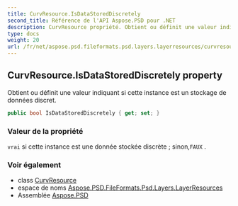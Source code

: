 ```yaml
---
title: CurvResource.IsDataStoredDiscretely
second_title: Référence de l'API Aspose.PSD pour .NET
description: CurvResource propriété. Obtient ou définit une valeur indiquant si cette instance est un stockage de données discret.
type: docs
weight: 20
url: /fr/net/aspose.psd.fileformats.psd.layers.layerresources/curvresource/isdatastoreddiscretely/
---
```

## CurvResource.IsDataStoredDiscretely property

Obtient ou définit une valeur indiquant si cette instance est un stockage de données discret.

```csharp
public bool IsDataStoredDiscretely { get; set; }
```

### Valeur de la propriété

`vrai` si cette instance est une donnée stockée discrète ; sinon,`FAUX` .

### Voir également

* class [CurvResource](../)
* espace de noms [Aspose.PSD.FileFormats.Psd.Layers.LayerResources](../../curvresource/)
* Assemblée [Aspose.PSD](../../../)


